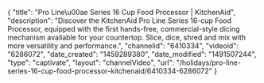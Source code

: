 {
    "title": "Pro Line\u00ae Series 16 Cup Food Processor | KitchenAid",
    "description": "Discover the KitchenAid Pro Line Series 16-cup Food Processor, equipped with the first hands-free, commercial-style dicing mechanism available for your countertop. Slice, dice, shred and mix with more versatility and performance.",
    "channelid": "6410334",
    "videoid": "6286072",
    "date_created": "1459289380",
    "date_modified": "1491507244",
    "type": "captivate",
    "layout": "channelVideo",
    "url": "\/holidays\/pro-line-series-16-cup-food-processor-kitchenaid\/6410334-6286072"
}